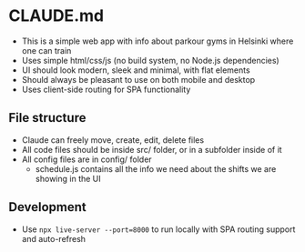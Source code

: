 # CLAUDE.md

- This is a simple web app with info about parkour gyms in Helsinki where one can train
- Uses simple html/css/js (no build system, no Node.js dependencies)
- UI should look modern, sleek and minimal, with flat elements
- Should always be pleasant to use on both mobile and desktop
- Uses client-side routing for SPA functionality

## File structure

- Claude can freely move, create, edit, delete files
- All code files should be inside src/ folder, or in a subfolder inside of it
- All config files are in config/ folder
    - schedule.js contains all the info we need about the shifts we are showing in the UI

## Development

- Use `npx live-server --port=8000` to run locally with SPA routing support and auto-refresh
